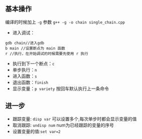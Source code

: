 ## 基本操作
编译的时候加上 `-g` 参数
`g++ -g -o chain single_chain.cpp`
- 进入调试：
```
gdb chain//进入gdb
b main //设置断点为 main 函数
r //执行，在开始调试的时候需要先使用 r 执行
```
- 执行到下一个断点：`c`
- 单步执行：`n`
- 进入函数：`s`
- 退出函数：`finish`
- 显示变量：`p variety`
按回车默认执行上一条命令

## 进一步
- 跟踪变量: `disp var` 可以设置多个,每次单步时都会显示变量的值
- 取消跟踪: `undisp num` num为已经跟踪的变量的序号
- 设置变量的值:`set var=2`
